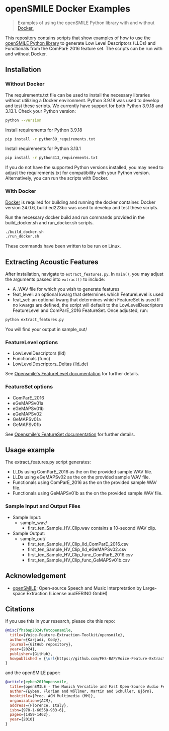 # openSMILE Docker Examples

> Examples of using the openSMILE Python library with and without [Docker.](https://docs.docker.com/engine/install/)

This repository contains scripts that show examples of how to use the [openSMILE Python library](https://audeering.github.io/opensmile-python/) to generate Low Level Descriptors (LLDs) and Functionals from the ComParE 2016 feature set. The scripts can be run with and without Docker.

## Installation

### Without Docker

The requirements.txt file can be used to install the necessary libraries without utilizing a Docker environment. Python 3.9.18 was used to develop and test these scripts. We currently have support for both Python 3.9.18 and 3.13.1.
Check your Python version:
```sh
python --version
```
Install requirements for Python 3.9.18
```sh
pip install -r python39_requirements.txt
```
Install requirements for Python 3.13.1
```sh
pip install -r python313_requirements.txt
```
If you do not have the supported Python versions installed, you may need to adjust the requirements.txt for compatibility with your Python version. Alternatively, you can run the scripts with Docker.

### With Docker

[Docker](https://docs.docker.com/engine/install/) is required for building and running the docker container. Docker version 24.0.6, build ed223bc was used to develop and test these scripts.

Run the necessary docker build and run commands provided in the build_docker.sh and run_docker.sh scripts.

```sh
./build_docker.sh
./run_docker.sh
```

These commands have been written to be run on Linux.

## Extracting Acoustic Features
After installation, navigate to `extract_features.py`. In `main()`, you may adjust the arguments passed into `extract()` to include:
- A .WAV file for which you wish to generate features
- feat_level: an optional kwarg that determines which FeatureLevel is used
- feat_set: an optional kwarg that determines which FeatureSet is used
If no kwargs are defined, the script will default to the LowLevelDescriptors FeatureLevel and ComParE_2016 FeatureSet.
Once adjusted, run:

```sh
python extract_features.py
```
You will find your output in sample_out/

### FeatureLevel options
- LowLevelDescriptors (lld)
- Functionals (func)
- LowLevelDescriptors_Deltas (lld_de)

See [Opensmile's FeatureLevel documentation](https://audeering.github.io/opensmile-python/api/opensmile.FeatureLevel.html) for further details.

### FeatureSet options
- ComParE_2016
- eGeMAPSv01a
- eGeMAPSv01b
- eGeMAPSv02
- GeMAPSv01a
- GeMAPSv01b

See [Opensmile's FeatureSet documentation](https://audeering.github.io/opensmile-python/api/opensmile.FeatureSet.html#opensmile.FeatureSet) for further details.

## Usage example

The extract_features.py script generates:
- LLDs using ComParE_2016 as the on the provided sample WAV file.
- LLDs using eGeMAPSv02 as the on the provided sample WAV file.
- Functionals using ComParE_2016 as the on the provided sample WAV file.
- Functionals using GeMAPSv01b as the on the provided sample WAV file.

### Sample Input and Output Files

* Sample Input: 
    * sample_wav/
        * first_ten_Sample_HV_Clip.wav contains a 10-second WAV clip.
* Sample Output:
    * sample_out/
        * first_ten_Sample_HV_Clip_lld_ComParE_2016.csv
        * first_ten_Sample_HV_Clip_lld_eGeMAPSv02.csv
        * first_ten_Sample_HV_Clip_func_ComParE_2016.csv
        * first_ten_Sample_HV_Clip_func_GeMAPSv01b.csv

## Acknowledgement
- [openSMILE](https://github.com/audeering/opensmile): Open-source Speech and Music Interpretation by Large-space Extraction (License audEERING GmbH)

## Citations
If you use this in your research, please cite this repo:
```bibtex
@misc{fhsbap2024vfetopensmile,
  title={Voice-Feature-Extraction-Toolkit/opensmile},
  author={Karjadi, Cody},
  journal={GitHub repository},
  year={2024},
  publisher={GitHub},
  howpublished = {\url{https://github.com/FHS-BAP/Voice-Feature-Extraction-Toolkit/tree/main/opensmile}}
}
```
and the openSMILE paper:
```bibtex
@article{eyben2010opensmile,
  title={openSMILE - The Munich Versatile and Fast Open-Source Audio Feature Extractor},
  author={Eyben, Florian and Wöllmer, Martin and Schuller, Björn},
  booktitle={Proc. ACM Multimedia (MM)},
  organization={ACM},
  address={Florence, Italy},
  isbn={978-1-60558-933-6},
  pages={1459-1462},
  year={2010}
}
```
